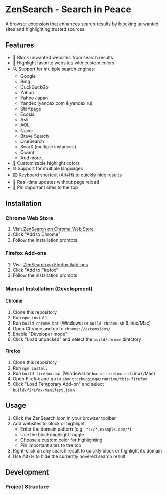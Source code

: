 # ZenSearch - Search in Peace

A browser extension that enhances search results by blocking unwanted sites and highlighting trusted sources.

## Features

- 🚫 Block unwanted websites from search results
- 🌈 Highlight favorite websites with custom colors
- 🔍 Support for multiple search engines:
   - Google
   - Bing
   - DuckDuckGo
   - Yahoo
   - Yahoo Japan
   - Yandex (yandex.com & yandex.ru)
   - Startpage
   - Ecosia
   - Ask
   - AOL
   - Naver
   - Brave Search
   - OneSearch
   - SearX (multiple instances)
   - Qwant
   - And more...
- 🎨 Customizable highlight colors
- 🌐 Support for multiple languages
- ⌨️ Keyboard shortcut (Alt+H) to quickly hide results
- 🔄 Real-time updates without page reload
- 📌 Pin important sites to the top

## Installation

### Chrome Web Store
1. Visit [ZenSearch on Chrome Web Store]()
2. Click "Add to Chrome"
3. Follow the installation prompts

### Firefox Add-ons
1. Visit [ZenSearch on Firefox Add-ons]()
2. Click "Add to Firefox"
3. Follow the installation prompts

### Manual Installation (Development)

#### Chrome
1. Clone this repository
2. Run `npm install`
3. Run `build-chrome.bat` (Windows) or `build-chrome.sh` (Linux/Mac)
4. Open Chrome and go to `chrome://extensions/`
5. Enable "Developer mode"
6. Click "Load unpacked" and select the `build/chrome` directory

#### Firefox
1. Clone this repository
2. Run `npm install`
3. Run `build-firefox.bat` (Windows) or `build-firefox.sh` (Linux/Mac)
4. Open Firefox and go to `about:debugging#/runtime/this-firefox`
5. Click "Load Temporary Add-on" and select `build/firefox/manifest.json`

## Usage

1. Click the ZenSearch icon in your browser toolbar
2. Add websites to block or highlight:
   - Enter the domain pattern (e.g., `*://*.example.com/*`)
   - Use the block/highlight toggle
   - Choose a custom color for highlighting
   - Pin important sites to the top
3. Right-click on any search result to quickly block or highlight its domain
4. Use Alt+H to hide the currently hovered search result

## Development

### Project Structure 